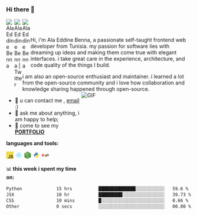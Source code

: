 ### Hi there 👋<br />
<a href="https://www.instagram.com/ala_dinebn/">
  <img align="left" alt="Ala Eddine Benna" width="22px" src="https://raw.githubusercontent.com/hussainweb/hussainweb/main/icons/instagram.png" />
</a>
<a href="https://twitter.com/ala_benna">
  <img align="left" alt="Ala Eddine Benna | Twitter" width="22px" src="https://raw.githubusercontent.com/peterthehan/peterthehan/master/assets/twitter.svg" />
</a>
<a href="https://www.linkedin.com/in/ala-eddine-benna/">
  <img align="left" alt="Ala Eddine Benna" width="22px" src="https://raw.githubusercontent.com/peterthehan/peterthehan/master/assets/linkedin.svg" />
</a>
<br />
<br />

Hi, i'm Ala Eddine Benna, a passionate self-taught frontend web developer from Tunisia. my passion for software lies with dreaming up ideas and making them come true with elegant interfaces. i take great care in the experience, architecture, and code quality of the things I build.

i am also an open-source enthusiast and maintainer. i learned a lot from the open-source community and i love how collaboration and knowledge sharing happened through open-source.
<img align="right" alt="GIF" src="https://github.com/abhisheknaiidu/abhisheknaiidu/blob/master/code.gif?raw=true" width="300" height="220" />



  
  
- 💼 u can contact me , [email](mailto:ala.benna@gmail.com) :)
- 💬 ask me about anything, i am happy to help;
- 📝 come to see my <a href="https://portfolio-rust-tau-41.vercel.app/"><b>PORTFOLIO</b></a>

**languages and tools:**  

<code><img height="20" src="https://raw.githubusercontent.com/github/explore/80688e429a7d4ef2fca1e82350fe8e3517d3494d/topics/javascript/javascript.png"></code>
<code><img height="20" src="https://raw.githubusercontent.com/github/explore/80688e429a7d4ef2fca1e82350fe8e3517d3494d/topics/react/react.png"></code>
<code><img height="20" src="https://raw.githubusercontent.com/github/explore/80688e429a7d4ef2fca1e82350fe8e3517d3494d/topics/nodejs/nodejs.png"></code>
<code><img height="20" src="https://raw.githubusercontent.com/github/explore/80688e429a7d4ef2fca1e82350fe8e3517d3494d/topics/python/python.png"></code>
<code><img height="20" src="https://raw.githubusercontent.com/github/explore/80688e429a7d4ef2fca1e82350fe8e3517d3494d/topics/git/git.png"></code>


📊 **this week i spent my time on:**
<!--START_SECTION:waka-->

```text
Python             15 hrs          ██████████████░░░░░░░░░░░   59.6 %
JSX                10 hr           █████████░░░░░░░░░░░░░░░░   39.73 %
CSS                10 mins         █░░░░░░░░░░░░░░░░░░░░░░░░   0.66 %
Other              0 secs          ░░░░░░░░░░░░░░░░░░░░░░░░░   00.00 %
```

<!--END_SECTION:waka-->


